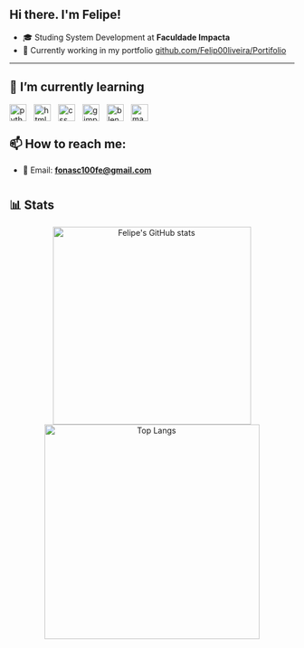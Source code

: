 ## Hi there. I'm Felipe!

- 🎓 Studing System Development at **Faculdade Impacta** 
- 📶 Currently working in my portfolio [github.com/Felip00liveira/Portifolio](https://github.com/Felip00liveira/Portifolio)

---

## 🌱 I’m currently learning

<img align="left" alt="python" width="30px" style="padding-right:10px;" src="https://cdn.jsdelivr.net/gh/devicons/devicon@latest/icons/python/python-original.svg"/>
<img align="left" alt="html" width="30px" style="padding-right:10px;" src="https://cdn.jsdelivr.net/gh/devicons/devicon@latest/icons/html5/html5-original.svg"/>
<img align="left" alt="css" width="30px" style="padding-right:10px;" src="https://cdn.jsdelivr.net/gh/devicons/devicon@latest/icons/css3/css3-original.svg"/>
<img align="left" alt="gimp" width="30px" style="padding-right:10px;" src="https://cdn.jsdelivr.net/gh/devicons/devicon@latest/icons/gimp/gimp-original.svg"/>
<img align="left" alt="blender" width="30px" style="padding-right:10px;" src="https://cdn.jsdelivr.net/gh/devicons/devicon@latest/icons/blender/blender-original.svg"/>
<img align="left" alt="maya" width="30px" style="padding-right:10px;" src="https://cdn.jsdelivr.net/gh/devicons/devicon@latest/icons/maya/maya-original.svg"/>
<br />

#

## 📫 How to reach me:

- 📧 Email: **fonasc100fe@gmail.com**

#

## 📊 Stats

<div align="center">
  <img src="https://github-readme-stats.vercel.app/api?username=Felip00liveira&show_icons=true&include_all_commits=true&count_private=true&theme=midnight-purple"=true alt="Felipe's GitHub stats" width="350" />
  <img src="https://github-readme-stats.vercel.app/api/top-langs/?username=Felip00liveira&layout=compact&theme=midnight-purple" alt="Top Langs" width="380" />
</div>
